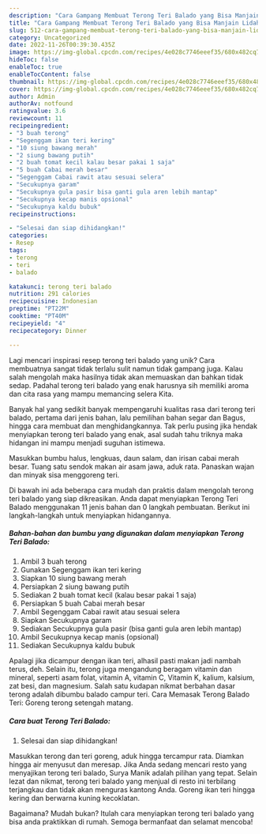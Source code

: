 ```yaml
---
description: "Cara Gampang Membuat Terong Teri Balado yang Bisa Manjain Lidah"
title: "Cara Gampang Membuat Terong Teri Balado yang Bisa Manjain Lidah"
slug: 512-cara-gampang-membuat-terong-teri-balado-yang-bisa-manjain-lidah
category: Uncategorized
date: 2022-11-26T00:39:30.435Z
image: https://img-global.cpcdn.com/recipes/4e028c7746eeef35/680x482cq70/terong-teri-balado-foto-resep-utama.jpg
hideToc: false
enableToc: true
enableTocContent: false
thumbnail: https://img-global.cpcdn.com/recipes/4e028c7746eeef35/680x482cq70/terong-teri-balado-foto-resep-utama.jpg
cover: https://img-global.cpcdn.com/recipes/4e028c7746eeef35/680x482cq70/terong-teri-balado-foto-resep-utama.jpg
author: Admin
authorAv: notfound
ratingvalue: 3.6
reviewcount: 11
recipeingredient:
- "3 buah terong"
- "Segenggam ikan teri kering"
- "10 siung bawang merah"
- "2 siung bawang putih"
- "2 buah tomat kecil kalau besar pakai 1 saja"
- "5 buah Cabai merah besar"
- "Segenggam Cabai rawit atau sesuai selera"
- "Secukupnya garam"
- "Secukupnya gula pasir bisa ganti gula aren lebih mantap"
- "Secukupnya kecap manis opsional"
- "Secukupnya kaldu bubuk"
recipeinstructions:

- "Selesai dan siap dihidangkan!"
categories:
- Resep
tags:
- terong
- teri
- balado

katakunci: terong teri balado 
nutrition: 291 calories
recipecuisine: Indonesian
preptime: "PT22M"
cooktime: "PT40M"
recipeyield: "4"
recipecategory: Dinner

---
```





Lagi mencari inspirasi resep terong teri balado yang unik? Cara membuatnya sangat tidak terlalu sulit namun tidak gampang juga. Kalau salah mengolah maka hasilnya tidak akan memuaskan dan bahkan tidak sedap. Padahal terong teri balado yang enak harusnya sih memiliki aroma dan cita rasa yang mampu memancing selera Kita.





Banyak hal yang sedikit banyak mempengaruhi kualitas rasa dari terong teri balado, pertama dari jenis bahan, lalu pemilihan bahan segar dan Bagus, hingga cara membuat dan menghidangkannya. Tak perlu pusing jika hendak menyiapkan terong teri balado yang enak,      asal sudah tahu triknya maka hidangan ini mampu menjadi suguhan istimewa.














Masukkan bumbu halus, lengkuas, daun salam, dan irisan cabai merah besar. Tuang satu sendok makan air asam jawa, aduk rata. Panaskan wajan dan minyak sisa menggoreng teri.






Di bawah ini ada beberapa cara mudah dan praktis dalam mengolah terong teri balado yang siap dikreasikan. Anda dapat menyiapkan Terong Teri Balado menggunakan 11 jenis bahan dan 0 langkah pembuatan. Berikut ini langkah-langkah untuk menyiapkan hidangannya.

<!--inarticleads1-->

##### Bahan-bahan dan bumbu yang digunakan dalam menyiapkan Terong Teri Balado:

1. Ambil 3 buah terong
1. Gunakan Segenggam ikan teri kering
1. Siapkan 10 siung bawang merah
1. Persiapkan 2 siung bawang putih
1. Sediakan 2 buah tomat kecil (kalau besar pakai 1 saja)
1. Persiapkan 5 buah Cabai merah besar
1. Ambil Segenggam Cabai rawit atau sesuai selera
1. Siapkan Secukupnya garam
1. Sediakan Secukupnya gula pasir (bisa ganti gula aren lebih mantap)
1. Ambil Secukupnya kecap manis (opsional)
1. Sediakan Secukupnya kaldu bubuk


Apalagi jika dicampur dengan ikan teri, alhasil pasti makan jadi nambah terus, deh. Selain itu, terong juga mengandung beragam vitamin dan mineral, seperti asam folat, vitamin A, vitamin C, Vitamin K, kalium, kalsium, zat besi, dan magnesium. Salah satu kudapan nikmat berbahan dasar terong adalah dibumbu balado campur teri. Cara Memasak Terong Balado Teri: Goreng terong setengah matang. 

<!--inarticleads2-->

##### Cara buat Terong Teri Balado:


1. Selesai dan siap dihidangkan!

Masukkan terong dan teri goreng, aduk hingga tercampur rata. Diamkan hingga air menyusut dan meresap. Jika Anda sedang mencari resto yang menyajikan terong teri balado, Surya Manik adalah pilihan yang tepat. Selain lezat dan nikmat, terong teri balado yang menjual di resto ini terbilang terjangkau dan tidak akan menguras kantong Anda. Goreng ikan teri hingga kering dan berwarna kuning kecoklatan. 

Bagaimana? Mudah bukan? Itulah cara menyiapkan terong teri balado yang bisa anda praktikkan di rumah. Semoga bermanfaat dan selamat mencoba!
